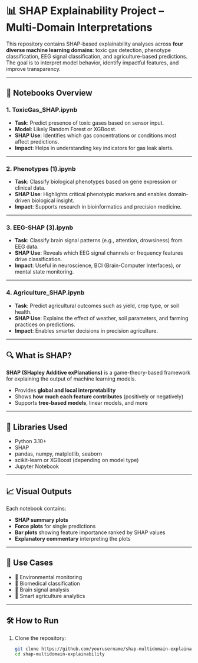 # 📊 SHAP Explainability Project – Multi-Domain Interpretations

This repository contains SHAP-based explainability analyses across **four diverse machine learning domains**: toxic gas detection, phenotype classification, EEG signal classification, and agriculture-based predictions. The goal is to interpret model behavior, identify impactful features, and improve transparency.

---

## 📁 Notebooks Overview

### 1. **ToxicGas_SHAP.ipynb**
- **Task**: Predict presence of toxic gases based on sensor input.
- **Model**: Likely Random Forest or XGBoost.
- **SHAP Use**: Identifies which gas concentrations or conditions most affect predictions.
- **Impact**: Helps in understanding key indicators for gas leak alerts.

---

### 2. **Phenotypes (1).ipynb**
- **Task**: Classify biological phenotypes based on gene expression or clinical data.
- **SHAP Use**: Highlights critical phenotypic markers and enables domain-driven biological insight.
- **Impact**: Supports research in bioinformatics and precision medicine.

---

### 3. **EEG-SHAP (3).ipynb**
- **Task**: Classify brain signal patterns (e.g., attention, drowsiness) from EEG data.
- **SHAP Use**: Reveals which EEG signal channels or frequency features drive classification.
- **Impact**: Useful in neuroscience, BCI (Brain-Computer Interfaces), or mental state monitoring.

---

### 4. **Agriculture_SHAP.ipynb**
- **Task**: Predict agricultural outcomes such as yield, crop type, or soil health.
- **SHAP Use**: Explains the effect of weather, soil parameters, and farming practices on predictions.
- **Impact**: Enables smarter decisions in precision agriculture.

---

## 🔍 What is SHAP?

**SHAP (SHapley Additive exPlanations)** is a game-theory-based framework for explaining the output of machine learning models.

- Provides **global and local interpretability**
- Shows **how much each feature contributes** (positively or negatively)
- Supports **tree-based models**, linear models, and more

---

## 🧪 Libraries Used

- Python 3.10+
- SHAP
- pandas, numpy, matplotlib, seaborn
- scikit-learn or XGBoost (depending on model type)
- Jupyter Notebook

---

## 📈 Visual Outputs

Each notebook contains:
- **SHAP summary plots**
- **Force plots** for single predictions
- **Bar plots** showing feature importance ranked by SHAP values
- **Explanatory commentary** interpreting the plots

---

## 🧠 Use Cases

- 📡 Environmental monitoring
- 🧬 Biomedical classification
- 🧠 Brain signal analysis
- 🌾 Smart agriculture analytics

---

## 🛠️ How to Run

1. Clone the repository:
   ```bash
   git clone https://github.com/yourusername/shap-multidomain-explainability.git
   cd shap-multidomain-explainability
